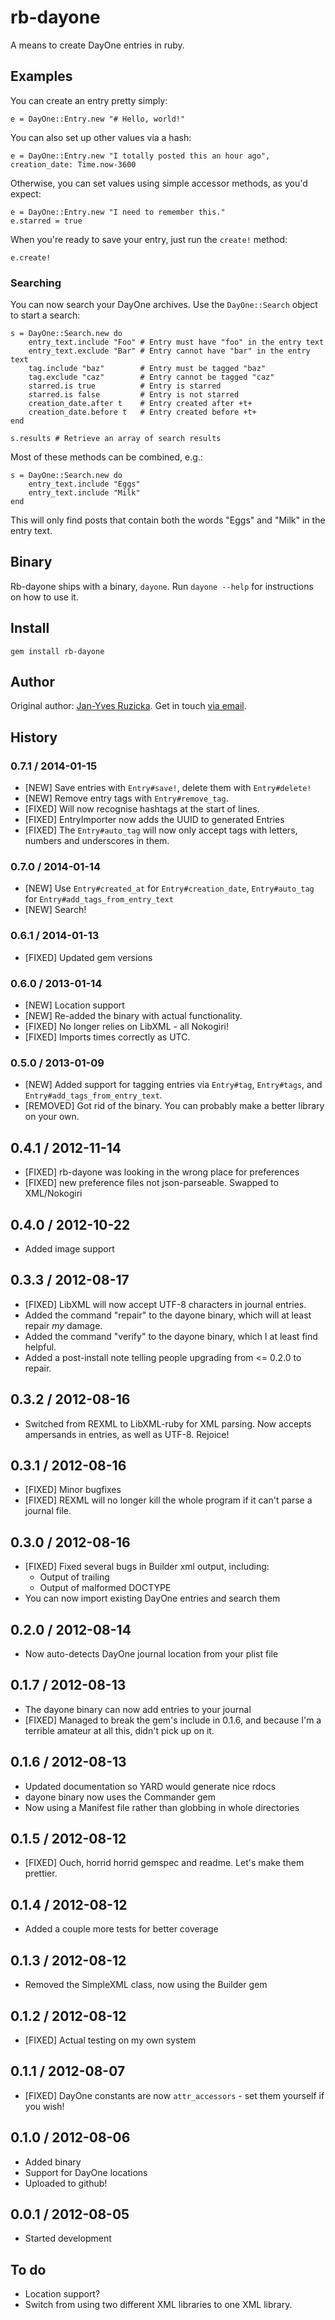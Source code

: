 # rb-dayone

A means to create DayOne entries in ruby.

## Examples

You can create an entry pretty simply:

    e = DayOne::Entry.new "# Hello, world!"
  
You can also set up other values via a hash:

    e = DayOne::Entry.new "I totally posted this an hour ago", creation_date: Time.now-3600

Otherwise, you can set values using simple accessor methods, as you'd expect:

    e = DayOne::Entry.new "I need to remember this."
    e.starred = true

When you're ready to save your entry, just run the `create!` method:

    e.create!

### Searching

You can now search your DayOne archives. Use the `DayOne::Search` object to start a search:

    s = DayOne::Search.new do
        entry_text.include "Foo" # Entry must have "foo" in the entry text
        entry_text.exclude "Bar" # Entry cannot have "bar" in the entry text
        tag.include "baz"        # Entry must be tagged "baz"
        tag.exclude "caz"        # Entry cannot be tagged "caz"
        starred.is true          # Entry is starred
        starred.is false         # Entry is not starred
        creation_date.after t    # Entry created after +t+
        creation_date.before t   # Entry created before +t+
    end

    s.results # Retrieve an array of search results

Most of these methods can be combined, e.g.:

    s = DayOne::Search.new do
        entry_text.include "Eggs"
        entry_text.include "Milk"
    end

This will only find posts that contain both the words "Eggs" and "Milk" in the entry text.

## Binary

Rb-dayone ships with a binary, `dayone`. Run `dayone --help` for instructions on how to use it.

## Install

    gem install rb-dayone

## Author

Original author: [Jan-Yves Ruzicka](http://www.1klb.com). Get in touch [via email](mailto:jan@1klb.com).

## History

### 0.7.1 / 2014-01-15

* [NEW] Save entries with `Entry#save!`, delete them with `Entry#delete!`
* [NEW] Remove entry tags with `Entry#remove_tag`.
* [FIXED] Will now recognise hashtags at the start of lines.
* [FIXED] EntryImporter now adds the UUID to generated Entries
* [FIXED] The `Entry#auto_tag` will now only accept tags with letters, numbers and underscores in them.

### 0.7.0 / 2014-01-14

* [NEW] Use `Entry#created_at` for `Entry#creation_date`, `Entry#auto_tag` for `Entry#add_tags_from_entry_text`
* [NEW] Search!

### 0.6.1 / 2014-01-13

* [FIXED] Updated gem versions

### 0.6.0 / 2013-01-14

* [NEW] Location support
* [NEW] Re-added the binary with actual functionality.
* [FIXED] No longer relies on LibXML - all Nokogiri!
* [FIXED] Imports times correctly as UTC.

### 0.5.0 / 2013-01-09

* [NEW] Added support for tagging entries via `Entry#tag`, `Entry#tags`, and `Entry#add_tags_from_entry_text`.
* [REMOVED] Got rid of the binary. You can probably make a better library on your own.

## 0.4.1 / 2012-11-14

* [FIXED] rb-dayone was looking in the wrong place for preferences
* [FIXED] new preference files not json-parseable. Swapped to XML/Nokogiri

## 0.4.0 / 2012-10-22

* Added image support

## 0.3.3 / 2012-08-17

* [FIXED] LibXML will now accept UTF-8 characters in journal entries.
* Added the command "repair" to the dayone binary, which will at least repair *my* damage.
* Added the command "verify" to the dayone binary, which I at least find helpful.
* Added a post-install note telling people upgrading from <= 0.2.0 to repair.

## 0.3.2 / 2012-08-16

* Switched from REXML to LibXML-ruby for XML parsing. Now accepts ampersands in entries, as well as UTF-8. Rejoice!

## 0.3.1 / 2012-08-16

* [FIXED] Minor bugfixes
* [FIXED] REXML will no longer kill the whole program if it can't parse a journal file.

## 0.3.0 / 2012-08-16

* [FIXED] Fixed several bugs in Builder xml output, including:
  * Output of trailing <target />
  * Output of malformed DOCTYPE
* You can now import existing DayOne entries and search them

## 0.2.0 / 2012-08-14

* Now auto-detects DayOne journal location from your plist file

## 0.1.7 / 2012-08-13

* The dayone binary can now add entries to your journal
* [FIXED] Managed to break the gem's include in 0.1.6, and because I'm a terrible amateur at all this, didn't pick up on it.

## 0.1.6 / 2012-08-13

* Updated documentation so YARD would generate nice rdocs
* dayone binary now uses the Commander gem
* Now using a Manifest file rather than globbing in whole directories

## 0.1.5 / 2012-08-12

* [FIXED] Ouch, horrid horrid gemspec and readme. Let's make them prettier.

## 0.1.4 / 2012-08-12

* Added a couple more tests for better coverage

## 0.1.3 / 2012-08-12

* Removed the SimpleXML class, now using the Builder gem

## 0.1.2 / 2012-08-12

* [FIXED] Actual testing on my own system

## 0.1.1 / 2012-08-07

* [FIXED] DayOne constants are now `attr_accessors` - set them yourself if you wish!

## 0.1.0 / 2012-08-06

* Added binary
* Support for DayOne locations
* Uploaded to github!

## 0.0.1 / 2012-08-05

* Started development

## To do

* Location support?
* Switch from using two different XML libraries to one XML library.